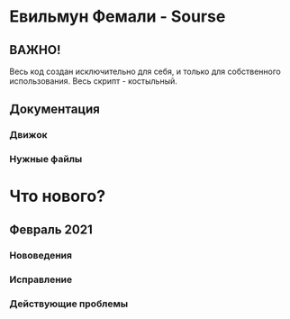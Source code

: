 # Евильмун Фемали - Sourse
## ВАЖНО!
Весь код создан исключительно для себя, и только для собственного использования. Весь скрипт - костыльный. 
## Документация
### Движок 
### Нужные файлы
# Что нового?
## Февраль 2021
### Нововедения 
### Исправление
### Действующие проблемы
